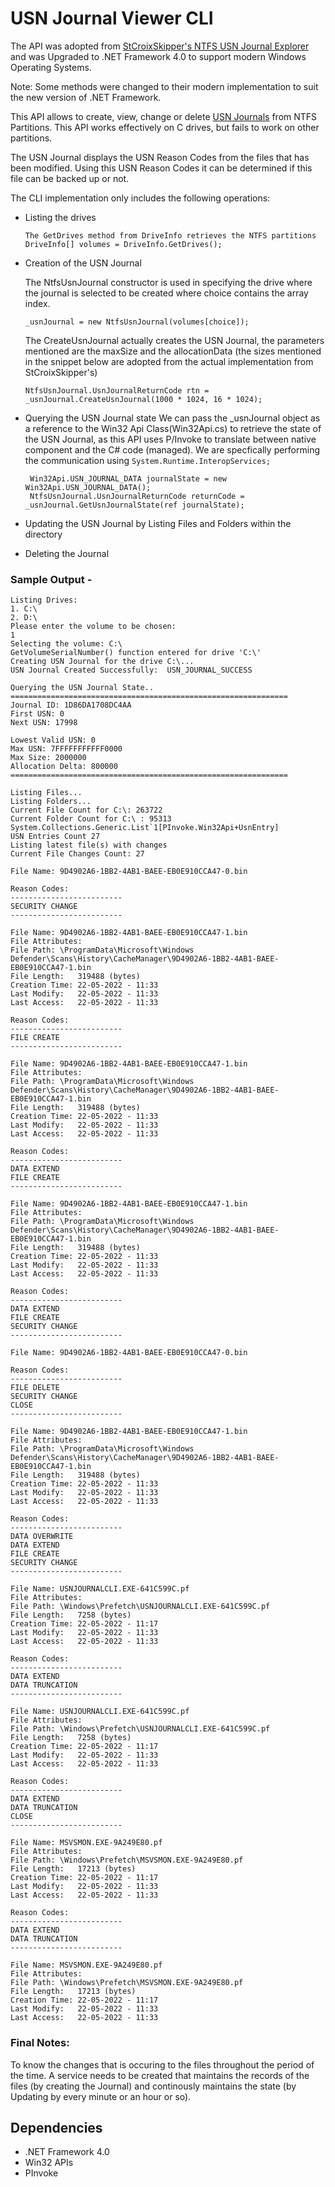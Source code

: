 # USN Journal Viewer CLI

The API was adopted from [StCroixSkipper's NTFS USN Journal Explorer](https://www.donationcoder.com/forum/index.php?topic=22695.0) and was Upgraded to .NET Framework 4.0 to support modern Windows Operating Systems.

Note: Some methods were changed to their modern implementation to suit the new version of .NET Framework.

This API allows to create, view, change or delete [USN Journals](https://en.wikipedia.org/wiki/USN_Journal) from NTFS Partitions. This API works effectively on C drives, but fails to work on other partitions.

The USN Journal displays the USN Reason Codes from the files that has been modified. Using this USN Reason Codes it can be determined if this file can be backed up or not.

The CLI implementation only includes the following operations:
- Listing the drives
  ```
  The GetDrives method from DriveInfo retrieves the NTFS partitions
  DriveInfo[] volumes = DriveInfo.GetDrives();
  ```
- Creation of the USN Journal

   The NtfsUsnJournal constructor is used in specifying the drive where the journal is selected to be created where choice contains the array index.
   ```
   _usnJournal = new NtfsUsnJournal(volumes[choice]);
   ```
   The CreateUsnJournal actually creates the USN Journal, the parameters mentioned are the maxSize and the allocationData (the sizes mentioned in the snippet below are adopted from the actual implementation from StCroixSkipper's)
   ```
   NtfsUsnJournal.UsnJournalReturnCode rtn = _usnJournal.CreateUsnJournal(1000 * 1024, 16 * 1024);
   ```
- Querying the USN Journal state 
   We can pass the _usnJournal object as a reference to the Win32 Api Class(Win32Api.cs) to retrieve the state of the USN Journal, as this API uses P/Invoke to translate between native component and the C# code (managed). We are specfically performing the communication using `System.Runtime.InteropServices;`
   ```
    Win32Api.USN_JOURNAL_DATA journalState = new Win32Api.USN_JOURNAL_DATA();
    NtfsUsnJournal.UsnJournalReturnCode returnCode = _usnJournal.GetUsnJournalState(ref journalState);
   ```
- Updating the USN Journal by Listing Files and Folders within the directory
- Deleting the Journal

### Sample Output -
```
Listing Drives:
1. C:\
2. D:\
Please enter the volume to be chosen:
1
Selecting the volume: C:\
GetVolumeSerialNumber() function entered for drive 'C:\'
Creating USN Journal for the drive C:\...
USN Journal Created Successfully:  USN_JOURNAL_SUCCESS

Querying the USN Journal State..
==============================================================
Journal ID: 1D86DA1708DC4AA
First USN: 0
Next USN: 17998

Lowest Valid USN: 0
Max USN: 7FFFFFFFFFFF0000
Max Size: 2000000
Allocation Delta: 800000
==============================================================

Listing Files...
Listing Folders...
Current File Count for C:\: 263722
Current Folder Count for C:\ : 95313
System.Collections.Generic.List`1[PInvoke.Win32Api+UsnEntry]
USN Entries Count 27
Listing latest file(s) with changes
Current File Changes Count: 27

File Name: 9D4902A6-1BB2-4AB1-BAEE-EB0E910CCA47-0.bin

Reason Codes:
-------------------------
SECURITY CHANGE
-------------------------

File Name: 9D4902A6-1BB2-4AB1-BAEE-EB0E910CCA47-1.bin
File Attributes:
File Path: \ProgramData\Microsoft\Windows Defender\Scans\History\CacheManager\9D4902A6-1BB2-4AB1-BAEE-EB0E910CCA47-1.bin
File Length:   319488 (bytes)
Creation Time: 22-05-2022 - 11:33
Last Modify:   22-05-2022 - 11:33
Last Access:   22-05-2022 - 11:33

Reason Codes:
-------------------------
FILE CREATE
-------------------------

File Name: 9D4902A6-1BB2-4AB1-BAEE-EB0E910CCA47-1.bin
File Attributes:
File Path: \ProgramData\Microsoft\Windows Defender\Scans\History\CacheManager\9D4902A6-1BB2-4AB1-BAEE-EB0E910CCA47-1.bin
File Length:   319488 (bytes)
Creation Time: 22-05-2022 - 11:33
Last Modify:   22-05-2022 - 11:33
Last Access:   22-05-2022 - 11:33

Reason Codes:
-------------------------
DATA EXTEND
FILE CREATE
-------------------------

File Name: 9D4902A6-1BB2-4AB1-BAEE-EB0E910CCA47-1.bin
File Attributes:
File Path: \ProgramData\Microsoft\Windows Defender\Scans\History\CacheManager\9D4902A6-1BB2-4AB1-BAEE-EB0E910CCA47-1.bin
File Length:   319488 (bytes)
Creation Time: 22-05-2022 - 11:33
Last Modify:   22-05-2022 - 11:33
Last Access:   22-05-2022 - 11:33

Reason Codes:
-------------------------
DATA EXTEND
FILE CREATE
SECURITY CHANGE
-------------------------

File Name: 9D4902A6-1BB2-4AB1-BAEE-EB0E910CCA47-0.bin

Reason Codes:
-------------------------
FILE DELETE
SECURITY CHANGE
CLOSE
-------------------------

File Name: 9D4902A6-1BB2-4AB1-BAEE-EB0E910CCA47-1.bin
File Attributes:
File Path: \ProgramData\Microsoft\Windows Defender\Scans\History\CacheManager\9D4902A6-1BB2-4AB1-BAEE-EB0E910CCA47-1.bin
File Length:   319488 (bytes)
Creation Time: 22-05-2022 - 11:33
Last Modify:   22-05-2022 - 11:33
Last Access:   22-05-2022 - 11:33

Reason Codes:
-------------------------
DATA OVERWRITE
DATA EXTEND
FILE CREATE
SECURITY CHANGE
-------------------------

File Name: USNJOURNALCLI.EXE-641C599C.pf
File Attributes:
File Path: \Windows\Prefetch\USNJOURNALCLI.EXE-641C599C.pf
File Length:   7258 (bytes)
Creation Time: 22-05-2022 - 11:17
Last Modify:   22-05-2022 - 11:33
Last Access:   22-05-2022 - 11:33

Reason Codes:
-------------------------
DATA EXTEND
DATA TRUNCATION
-------------------------

File Name: USNJOURNALCLI.EXE-641C599C.pf
File Attributes:
File Path: \Windows\Prefetch\USNJOURNALCLI.EXE-641C599C.pf
File Length:   7258 (bytes)
Creation Time: 22-05-2022 - 11:17
Last Modify:   22-05-2022 - 11:33
Last Access:   22-05-2022 - 11:33

Reason Codes:
-------------------------
DATA EXTEND
DATA TRUNCATION
CLOSE
-------------------------

File Name: MSVSMON.EXE-9A249E80.pf
File Attributes:
File Path: \Windows\Prefetch\MSVSMON.EXE-9A249E80.pf
File Length:   17213 (bytes)
Creation Time: 22-05-2022 - 11:17
Last Modify:   22-05-2022 - 11:33
Last Access:   22-05-2022 - 11:33

Reason Codes:
-------------------------
DATA EXTEND
DATA TRUNCATION
-------------------------

File Name: MSVSMON.EXE-9A249E80.pf
File Attributes:
File Path: \Windows\Prefetch\MSVSMON.EXE-9A249E80.pf
File Length:   17213 (bytes)
Creation Time: 22-05-2022 - 11:17
Last Modify:   22-05-2022 - 11:33
Last Access:   22-05-2022 - 11:33
```


### Final Notes:
To know the changes that is occuring to the files throughout the period of the time. A service needs to be created that maintains the records of the files (by creating the Journal) and continously maintains the state (by Updating by every minute or an hour or so).



## Dependencies
- .NET Framework 4.0
- Win32 APIs 
- PInvoke 
